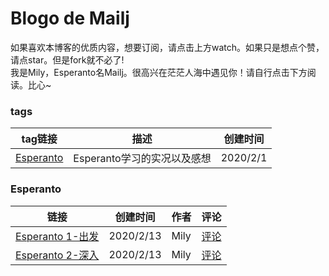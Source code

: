 # Blogo de Mailj
如果喜欢本博客的优质内容，想要订阅，请点击上方watch。如果只是想点个赞，请点star。但是fork就不必了!<br>
我是Mily，Esperanto名Mailj。很高兴在茫茫人海中遇见你！请自行点击下方阅读。比心~
### tags
tag链接|描述|创建时间
-|-|-|
[Esperanto](#Esperanto)|Esperanto学习的实况以及感想|2020/2/1

### Esperanto
链接|创建时间|作者|评论
-|-|-|-|
[Esperanto 1-出发](https://www.jianshu.com/p/eabeb6348fca)|2020/2/13|Mily|[评论](https://github.com/momoNorthy/article/issues/1)
[Esperanto 2-深入](https://github.com/momoNorthy/article/blob/master/posts/Esperanto-2-shenru.md) |2020/2/13|Mily|[评论](https://github.com/momoNorthy/article/issues/2)
